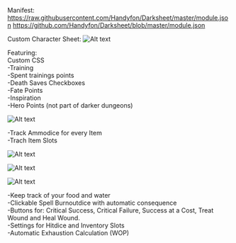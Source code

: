 
Manifest: https://raw.githubusercontent.com/Handyfon/Darksheet/master/module.json
 https://github.com/Handyfon/Darksheet/blob/master/module.json
 
Custom Character Sheet:
![Alt text](https://i.imgur.com/yMiq1Uf.png?raw=true "Custom Character Sheet")

Featuring:<br/>
Custom CSS<br/>
-Training<br/>
-Spent trainings points<br/>
-Death Saves Checkboxes<br/>
-Fate Points<br/>
-Inspiration<br/>
-Hero Points (not part of darker dungeons)<br/>

![Alt text](https://i.imgur.com/cRIv5oP.png?raw=true "Custom Item Sheet and Inventory")

-Track Ammodice for every Item<br/>
-Trach Item Slots<br/>

![Alt text](https://https://i.imgur.com/7n26SLq.png?raw=true "Item Slots")

![Alt text](https://i.imgur.com/HB4CPIu.png?raw=true "Including Customizable Rollable Tables")

![Alt text](https://i.imgur.com/yNFCVMQ.png?raw=true "Track Resources")

-Keep track of your food and water<br/>
-Clickable Spell Burnoutdice with automatic consequence<br/>
-Buttons for: Critical Success, Critical Failure, Success at a Cost, Treat Wound and Heal Wound.<br/>
-Settings for Hitdice and Inventory Slots<br/>
-Automatic Exhaustion Calculation (WOP)<br/>
